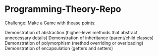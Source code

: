 # Programming-Theory-Repo


Challenge: Make a Game with thease points:

Demonstration of abstraction (higher-level methods that abstract unnecessary details)
Demonstration of inheritance (parent/child classes)
Demonstration of polymorphism (method overriding or overloading)
Demonstration of encapsulation (getters and setters)

